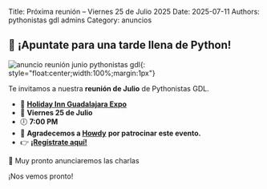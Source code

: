 Title: Próxima reunión – Viernes 25 de Julio 2025
Date: 2025-07-11
Authors: pythonistas gdl admins
Category: anuncios

## 🐍 ¡Apuntate para una tarde llena de Python!

![anuncio reunión junio pythonistas gdl]({static}/images/250725/25062025_anuncio.png){: style="float:center;width:100%;margin:1px"}


Te invitamos a nuestra **reunión de Julio** de Pythonistas GDL.

- 📍 **[Holiday Inn Guadalajara Expo](https://maps.app.goo.gl/Lpa5T4sAwZxyKR1v6)**
- 📅 **Viernes 25 de Julio**
- 🕖 **7:00 PM**
- 🤠 **Agradecemos a [Howdy](https://www.howdylatam.com)** **por patrocinar este evento.**
- 👉 **[¡Regístrate aquí!](https://eventos.pythonistas-gdl.org/signup/3)**

🎤 Muy pronto anunciaremos las charlas  


¡Nos vemos pronto!